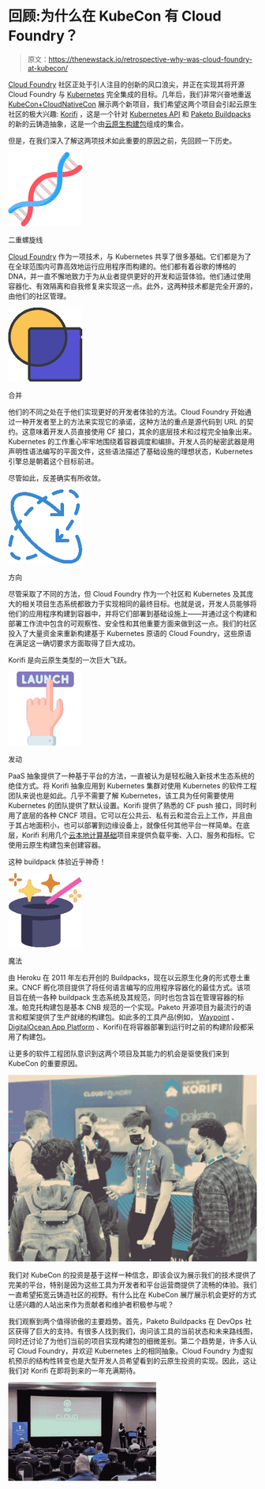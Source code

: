 # 回顾:为什么在 KubeCon 有 Cloud Foundry？

> 原文：<https://thenewstack.io/retrospective-why-was-cloud-foundry-at-kubecon/>

[Cloud Foundry](https://www.cloudfoundry.org/) 社区正处于引人注目的创新的风口浪尖，并正在实现其将开源 Cloud Foundry 与 [Kubernetes](https://kubernetes.io/) 完全集成的目标。几年后，我们非常兴奋地重返 [KubeCon+CloudNativeCon](https://thenewstack.io/kubeconcloudnativecon-2022-rolls-into-detroit/) 展示两个新项目，我们希望这两个项目会引起云原生社区的极大兴趣: [Korifi](https://github.com/cloudfoundry/korifi) ，这是一个针对 [Kubernetes API](https://thenewstack.io/category/kubernetes/) 和 [Paketo Buildpacks](https://paketo.io/) 的新的云铸造抽象，这是一个由[云原生构建包](https://thenewstack.io/container-images-the-easy-way-with-cloud-native-buildpacks/)组成的集合。

但是，在我们深入了解这两项技术如此重要的原因之前，先回顾一下历史。

![](img/ef634bd939a58ba8afed008e7915d70e.png)

二重螺旋线

[Cloud Foundry](https://thenewstack.io/when-to-choose-cloud-foundry-over-kubernetes/) 作为一项技术，与 Kubernetes 共享了很多基础。它们都是为了在全球范围内可靠高效地运行应用程序而构建的。他们都有着谷歌的博格的 DNA，并一直不懈地致力于为从业者提供更好的开发和运营体验。他们通过使用容器化、有效隔离和自我修复来实现这一点。此外，这两种技术都是完全开源的，由他们的社区管理。

![](img/a10d3ba4bb9615aba16c175e6d13a038.png)

合并

他们的不同之处在于他们实现更好的开发者体验的方法。Cloud Foundry 开始通过一种开发者至上的方法来实现它的承诺，这种方法的重点是源代码到 URL 的契约。这意味着开发人员直接使用 CF 接口，其余的底层技术和过程完全抽象出来。Kubernetes 的工作重心牢牢地围绕着容器调度和编排。开发人员的秘密武器是用声明性语法编写的平面文件，这些语法描述了基础设施的理想状态，Kubernetes 引擎总是朝着这个目标前进。

尽管如此，反差确实有所收敛。

![](img/9781686c73a4405826293d8398c3669e.png)

方向

尽管采取了不同的方法，但 Cloud Foundry 作为一个社区和 Kubernetes 及其庞大的相关项目生态系统都致力于实现相同的最终目标。也就是说，开发人员能够将他们的应用程序构建到容器中，并将它们部署到基础设施上——并通过这个构建和部署工作流中包含的可观察性、安全性和其他重要方面来做到这一点。我们的社区投入了大量资金来重新构建基于 Kubernetes 原语的 Cloud Foundry，这些原语在满足这一确切要求方面取得了巨大成功。

Korifi 是向云原生类型的一次巨大飞跃。

![](img/370907a829176678b2f190ec9bf8a613.png)

发动

PaaS 抽象提供了一种基于平台的方法，一直被认为是轻松融入新技术生态系统的绝佳方式。将 Korifi 抽象应用到 Kubernetes 集群对使用 Kubernetes 的软件工程团队来说也是如此。几乎不需要了解 Kubernetes，该工具为任何需要使用 Kubernetes 的团队提供了默认设置。Korifi 提供了熟悉的 CF push 接口，同时利用了底层的各种 CNCF 项目。它可以在公共云、私有云和混合云上工作，并且由于其占地面积小，也可以部署到边缘设备上，就像任何其他平台一样简单。在底层，Korifi 利用几个[云本地计算基础](https://cncf.io/?utm_content=inline-mention)项目来提供负载平衡、入口、服务和指标。它使用云原生构建包来创建容器。

这种 buildpack 体验近乎神奇！

![](img/c6bb9db8f8a834877e578d01e93a33c9.png)

魔法

由 Heroku 在 2011 年左右开创的 Buildpacks，现在以云原生化身的形式卷土重来。CNCF 孵化项目提供了将任何语言编写的应用程序容器化的最佳方式。该项目旨在统一各种 buildpack 生态系统及其规范，同时也包含旨在管理容器的标准。帕克托构建包是基本 CNB 规范的一个实现。Paketo 开源项目为最流行的语言和框架提供了生产就绪的构建包。如此多的工具产品(例如， [Waypoint](https://www.waypointproject.io/) 、 [DigitalOcean App Platform](https://www.digitalocean.com/products/app-platform) 、Korifi)在将容器部署到运行时之前的构建阶段都采用了构建包。

让更多的软件工程团队意识到这两个项目及其能力的机会是驱使我们来到 KubeCon 的重要原因。

![](img/d9726dd7b133ad255e35b70497bd6b3a.png)

我们对 KubeCon 的投资是基于这样一种信念，即该会议为展示我们的技术提供了完美的平台，特别是因为这些工具为开发者和平台运营商提供了流畅的体验。我们一直希望拓宽云铸造社区的视野。有什么比在 KubeCon 展厅展示机会更好的方式让感兴趣的人站出来作为贡献者和维护者积极参与呢？

我们观察到两个值得骄傲的主要趋势。首先，Paketo Buildpacks 在 DevOps 社区获得了巨大的支持。有很多人找到我们，询问该工具的当前状态和未来路线图，同时还讨论了为他们当前的项目实现构建包的细微差别。第二个趋势是，许多人认可 Cloud Foundry，并欢迎 Kubernetes 上的相同抽象。Cloud Foundry 为虚拟机预示的结构性转变也是大型开发人员希望看到的云原生投资的实现。因此，这让我们对 Korifi 在即将到来的一年充满期待。

![](img/b27332a7c75ca76accecc6200cf2aca5.png)

<svg xmlns:xlink="http://www.w3.org/1999/xlink" viewBox="0 0 68 31" version="1.1"><title>Group</title> <desc>Created with Sketch.</desc></svg>
